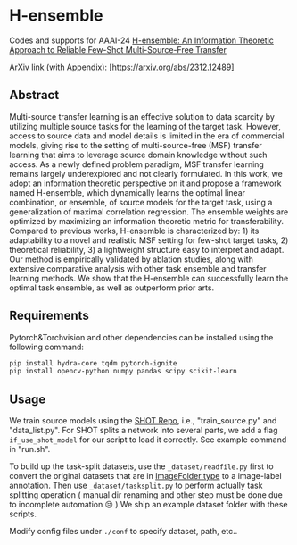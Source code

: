 # H-ensemble
Codes and supports for AAAI-24 [H-ensemble: An Information Theoretic Approach to Reliable Few-Shot Multi-Source-Free Transfer](https://ojs.aaai.org/index.php/AAAI/article/view/29528)

ArXiv link (with Appendix): [https://arxiv.org/abs/2312.12489]

## Abstract

Multi-source transfer learning is an effective solution to data scarcity by utilizing multiple source tasks for the learning of the target task. However, access to source data and model details is limited in the era of commercial models, giving rise to the setting of multi-source-free (MSF) transfer learning that aims to leverage source domain knowledge without such access. As a newly defined problem paradigm, MSF transfer learning remains largely underexplored and not clearly formulated. In this work, we adopt an information theoretic perspective on it and propose a framework named H-ensemble, which dynamically learns the optimal linear combination, or ensemble, of source models for the target task, using a generalization of maximal correlation regression. The ensemble weights are optimized by maximizing an information theoretic metric for transferability. Compared to previous works, H-ensemble is characterized by: 1) its adaptability to a novel and realistic MSF setting for few-shot target tasks, 2) theoretical reliability, 3) a lightweight structure easy to interpret and adapt. Our method is empirically validated by ablation studies, along with extensive comparative analysis with other task ensemble and transfer learning methods. We show that the H-ensemble can successfully learn the optimal task ensemble, as well as outperform prior arts.

## Requirements
Pytorch&Torchvision and other dependencies can be installed using the following command:
```bash
pip install hydra-core tqdm pytorch-ignite
pip install opencv-python numpy pandas scipy scikit-learn
```

## Usage

We train source models using the [SHOT Repo](https://github.com/tim-learn/SHOT), i.e., "train_source.py" and "data_list.py". For SHOT splits a network into several parts, we add a flag `if_use_shot_model` for our script to load it correctly. See example command in "run.sh".

To build up the task-split datasets, use the `_dataset/readfile.py` first to convert the original datasets that are in [ImageFolder type](https://pytorch.org/vision/main/generated/torchvision.datasets.ImageFolder.html) to a image-label annotation. Then use `_dataset/tasksplit.py` to perform actually task splitting operation ( manual dir renaming and other step must be done due to incomplete automation 😣 ) We ship an example dataset folder with these scripts.

Modify config files under `./conf` to specify dataset, path, etc..

